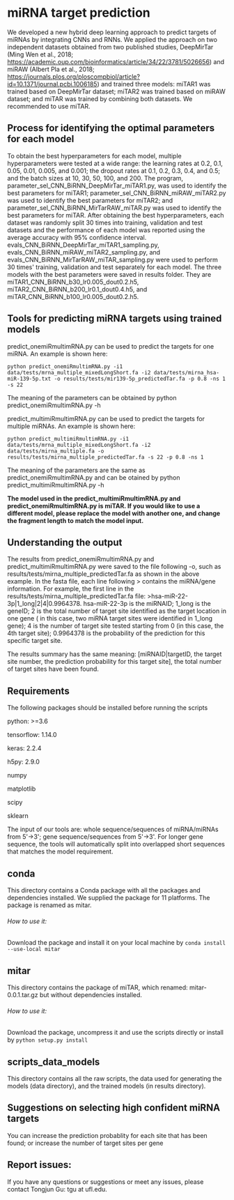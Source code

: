 # miRNA target prediction
We developed a new hybrid deep learning approach to predict targets of miRNAs by integrating CNNs and RNNs. We applied the approach on two independent datasets obtained from two published studies, DeepMirTar (Ming Wen et al., 2018; https://academic.oup.com/bioinformatics/article/34/22/3781/5026656) and miRAW (Albert Pla et al., 2018; https://journals.plos.org/ploscompbiol/article?id=10.1371/journal.pcbi.1006185) and trained three models: miTAR1 was trained based on DeepMirTar dataset; miTAR2 was trained based on miRAW dataset; and miTAR was trained by combining both datasets. We recommended to use miTAR.

## Process for identifying the optimal parameters for each model
To obtain the best hyperparameters for each model, multiple hyperparameters were tested at a wide range: the learning rates at 0.2, 0.1, 0.05, 0.01, 0.005, and 0.001; the dropout rates at 0.1, 0.2, 0.3, 0.4, and 0.5; and the batch sizes at 10, 30, 50, 100, and 200. The program, parameter_sel_CNN_BiRNN_DeepMirTar_miTAR1.py, was used to identify the best parameters for miTAR1; parameter_sel_CNN_BiRNN_miRAW_miTAR2.py was used to identify the best parameters for miTAR2; and parameter_sel_CNN_BiRNN_MirTarRAW_miTAR.py was used to identify the best parameters for miTAR. After obtaining the best hyperparameters, each dataset was randomly split 30 times into training, validation and test datasets and the performance of each model was reported using the average accuracy with 95% confidence interval. evals_CNN_BiRNN_DeepMirTar_miTAR1_sampling.py, evals_CNN_BiRNN_miRAW_miTAR2_sampling.py, and evals_CNN_BiRNN_MirTarRAW_miTAR_sampling.py were used to perform 30 times' training, validation and test separately for each model. The three models with the best parameters were saved in results folder. They are miTAR1_CNN_BiRNN_b30_lr0.005_dout0.2.h5, miTAR2_CNN_BiRNN_b200_lr0.1_dout0.4.h5, and miTAR_CNN_BiRNN_b100_lr0.005_dout0.2.h5.

## Tools for predicting miRNA targets using trained models
predict_onemiRmultimRNA.py can be used to predict the targets for one miRNA. An example is shown here:

    python predict_onemiRmultimRNA.py -i1 data/tests/mrna_multiple_mixedLongShort.fa -i2 data/tests/mirna_hsa-miR-139-5p.txt -o results/tests/mir139-5p_predictedTar.fa -p 0.8 -ns 1 -s 22 
The meaning of the parameters can be obtained by python predict_onemiRmultimRNA.py -h

predict_multimiRmultimRNA.py can be used to predict the targets for multiple miRNAs. An example is shown here: 

    python predict_multimiRmultimRNA.py -i1 data/tests/mrna_multiple_mixedLongShort.fa -i2 data/tests/mirna_multiple.fa -o results/tests/mirna_multiple_predictedTar.fa -s 22 -p 0.8 -ns 1
The meaning of the parameters are the same as predict_onemiRmultimRNA.py and can be otained by python predict_multimiRmultimRNA.py -h

**The model used in the predict_multimiRmultimRNA.py and predict_onemiRmultimRNA.py is miTAR. If you would like to use a different model, please replace the model with another one, and change the fragment length to match the model input.**

## Understanding the output
The results from predict_onemiRmultimRNA.py and predict_multimiRmultimRNA.py were saved to the file following -o, such as results/tests/mirna_multiple_predictedTar.fa as shown in the above example. In the fasta file, each line following > contains the miRNA/gene information. For example, the first line in the results/tests/mirna_multiple_predictedTar.fa file: >hsa-miR-22-3p|1_long|2|4|0.9964378. 
hsa-miR-22-3p is the miRNAID; 1_long is the geneID; 2 is the total number of target site identified as the target location in one gene ( in this case, two miRNA target sites were identified in 1_long gene); 4 is the number of target site tested starting from 0 (in this case, the 4th target site); 0.9964378 is the probability of the prediction for this specific target site.

The results summary has the same meaning: [miRNAID|targetID, the target site number, the prediction probability for this target site], the total number of target sites have been found. 

## Requirements
The following packages should be installed before running the scripts

python: >=3.6

tensorflow: 1.14.0

keras: 2.2.4

h5py: 2.9.0

numpy

matplotlib

scipy

sklearn

The input of our tools are: whole sequence/sequences of miRNA/miRNAs from 5'->3'; gene sequence/sequences from 5'->3'. For longer gene sequence, the tools will automatically split into overlapped short sequences that matches the model requirement. 

## conda
This directory contains a Conda package with all the packages and dependencies installed. We supplied the package for 11 platforms. The package is renamed as mitar.
###### How to use it:
Download the package and install it on your local machine by 
`conda install --use-local mitar`

## mitar
This directory contains the package of miTAR, which renamed: mitar-0.0.1.tar.gz but without dependencies installed.
###### How to use it:
Download the package, uncompress it and use the scripts directly or install by 
`python setup.py install`

## scripts_data_models
This directory contains all the raw scripts, the data used for generating the models (data directory), and the trained models (in results directory).

## Suggestions on selecting high confident miRNA targets
You can increase the prediction probablity for each site that has been found; or increase the number of target sites per gene

## Report issues:
If you have any questions or suggestions or meet any issues, please contact Tongjun Gu: tgu at ufl.edu.
   
